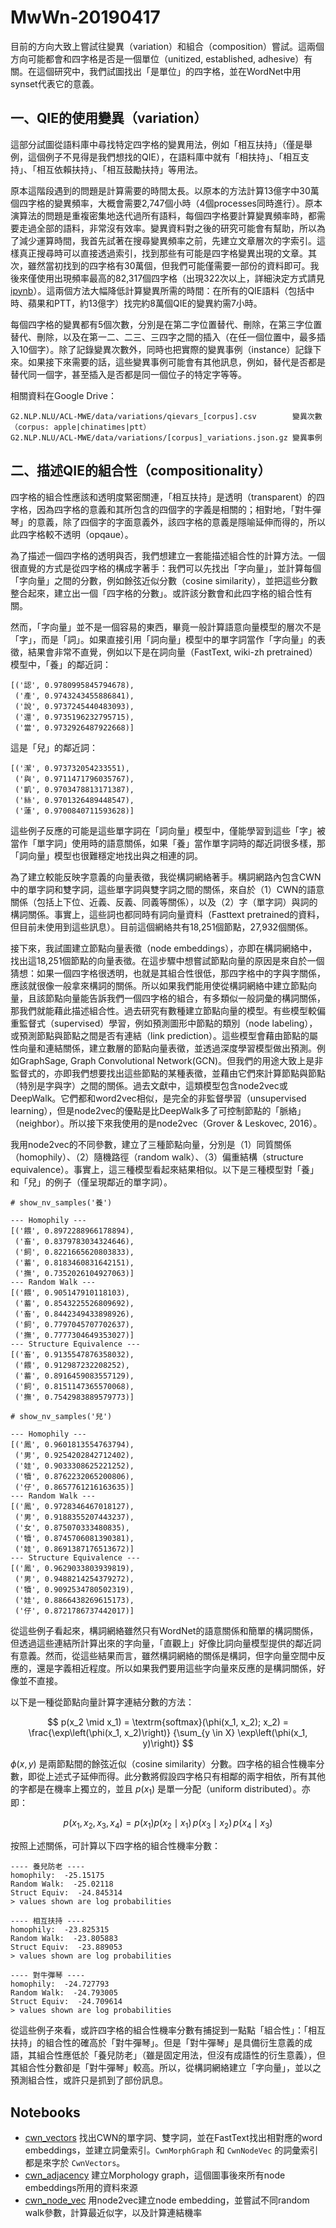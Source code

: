 <script type="text/javascript" async
  src="https://cdnjs.cloudflare.com/ajax/libs/mathjax/2.7.5/MathJax.js?config=TeX-MML-AM_CHTML">
</script>

# MwWn-20190417

目前的方向大致上嘗試往變異（variation）和組合（composition）嘗試。這兩個方向可能都會和四字格是否是一個單位（unitized, established, adhesive）有關。在這個研究中，我們試圖找出「是單位」的四字格，並在WordNet中用synset代表它的意義。

## 一、QIE的使用變異（variation）

這部分試圖從語料庫中尋找特定四字格的變異用法，例如「相互扶持」（僅是舉例，這個例子不見得是我們想找的QIE），在語料庫中就有「相扶持」、「相互支持」、「相互依賴扶持」、「相互鼓勵扶持」等用法。

原本這階段遇到的問題是計算需要的時間太長。以原本的方法計算13億字中30萬個四字格的變異頻率，大概會需要2,747個小時（4個processes同時進行）。原本演算法的問題是重複密集地迭代過所有語料，每個四字格要計算變異頻率時，都需要走過全部的語料，非常沒有效率。變異資料對之後的研究可能會有幫助，所以為了減少運算時間，我首先試著在搜尋變異頻率之前，先建立文章層次的字索引。這樣真正搜尋時可以直接透過索引，找到那些有可能是四字格變異出現的文章。其次，雖然當初找到的四字格有30萬個，但我們可能僅需要一部份的資料即可。我後來僅使用出現頻率最高的82,317個四字格（出現322次以上，詳細決定方式請見[ipynb][select_ngrams]）。這兩個方法大幅降低計算變異所需的時間：在所有的QIE語料（包括中時、蘋果和PTT，約13億字）找完約8萬個QIE的變異約需7小時。

[select_ngrams]: https://github.com/seantyh/MWE2019/blob/master/etc/select_ngrams.ipynb

每個四字格的變異都有5個次數，分別是在第二字位置替代、刪除，在第三字位置替代、刪除，以及在第一二、二三、三四字之間的插入（在任一個位置中，最多插入10個字）。除了記錄變異次數外，同時也把實際的變異事例（instance）記錄下來。如果接下來需要的話，這些變異事例可能會有其他訊息，例如，替代是否都是替代同一個字，甚至插入是否都是同一個位子的特定字等等。

相關資料在Google Drive：

```
G2.NLP.NLU/ACL-MWE/data/variations/qievars_[corpus].csv        變異次數（corpus: apple|chinatimes|ptt）
G2.NLP.NLU/ACL-MWE/data/variations/[corpus]_variations.json.gz 變異事例
```

## 二、描述QIE的組合性（compositionality）

四字格的組合性應該和透明度緊密關連，「相互扶持」是透明（transparent）的四字格，因為四字格的意義和其所包含的四個字的字義是相關的；相對地，「對牛彈琴」的意義，除了四個字的字面意義外，該四字格的意義是隱喻延伸而得的，所以此四字格較不透明（opqaue）。

為了描述一個四字格的透明與否，我們想建立一套能描述組合性的計算方法。一個很直覺的方式是從四字格的構成字著手：我們可以先找出「字向量」，並計算每個「字向量」之間的分數，例如餘弦近似分數（cosine similarity），並把這些分數整合起來，建立出一個「四字格的分數」。或許該分數會和此四字格的組合性有關。

然而，「字向量」並不是一個容易的東西，畢竟一般計算語意向量模型的層次不是「字」，而是「詞」。如果直接引用「詞向量」模型中的單字詞當作「字向量」的表徵，結果會非常不直覺，例如以下是在詞向量（FastText, wiki-zh pretrained）模型中，「養」的鄰近詞：

```
[('認', 0.9780995845794678),
 ('產', 0.9743243455886841),
 ('說', 0.9737245440483093),
 ('還', 0.9735196232795715),
 ('當', 0.9732926487922668)]
```

這是「兒」的鄰近詞：

```
[('潔', 0.973732054233551),
 ('與', 0.9711471796035767),
 ('凱', 0.9703478813171387),
 ('絲', 0.9701326489448547),
 ('蓮', 0.9700840711593628)]
```

這些例子反應的可能是這些單字詞在「詞向量」模型中，僅能學習到這些「字」被當作「單字詞」使用時的語意關係，如果「養」當作單字詞時的鄰近詞很多樣，那「詞向量」模型也很難穩定地找出與之相連的詞。

為了建立較能反映字意義的向量表徵，我從構詞網絡著手。構詞網路內包含CWN中的單字詞和雙字詞，這些單字詞與雙字詞之間的關係，來自於（1）CWN的語意關係（包括上下位、近義、反義、同義等關係），以及（2）字（單字詞）與詞的構詞關係。事實上，這些詞也都同時有詞向量資料（Fasttext pretrained的資料，但目前未使用到這些訊息）。目前這個網絡共有18,251個節點，27,932個關係。

接下來，我試圖建立節點向量表徵（node embeddings），亦即在構詞網絡中，找出這18,251個節點的向量表徵。在這步驟中想嘗試節點向量的原因是來自於一個猜想：如果一個四字格很透明，也就是其組合性很低，那四字格中的字與字關係，應該就很像一般拿來構詞的關係。所以如果我們能用使從構詞網絡中建立節點向量，且該節點向量能告訴我們一個四字格的組合，有多類似一般詞彙的構詞關係，那我們就能藉此描述組合性。過去研究有數種建立節點向量的模型。有些模型較偏重監督式（supervised）學習，例如預測圖形中節點的類別（node labeling），或預測節點與節點之間是否有連結（link prediction）。這些模型會藉由節點的屬性向量和連結關係，建立數層的節點向量表徵，並透過深度學習模型做出預測。例如GraphSage, Graph Convolutional Network(GCN)。但我們的用途大致上是非監督式的，亦即我們想要找出這些節點的某種表徵，並藉由它們來計算節點與節點（特別是字與字）之間的關係。過去文獻中，這類模型包含node2vec或DeepWalk。它們都和word2vec相似，是完全的非監督學習（unsupervised learning），但是node2vec的優點是比DeepWalk多了可控制節點的「脈絡」（neighbor）。所以接下來我使用的是node2vec（Grover & Leskovec, 2016）。

我用node2vec的不同參數，建立了三種節點向量，分別是（1）同質關係（homophily）、（2）隨機路徑（random walk）、（3）偏重結構（structure equivalence）。事實上，這三種模型看起來結果相似。以下是三種模型對「養」和「兒」的例子（僅呈現鄰近的單字詞）。

```
# show_nv_samples('養')

--- Homophily ---
[('餵', 0.8972288966178894),
 ('畜', 0.8379783034324646),
 ('飼', 0.8221665620803833),
 ('蓄', 0.8183460831642151),
 ('撫', 0.7352026104927063)]
--- Random Walk ---
[('餵', 0.905147910118103),
 ('蓄', 0.8543225526809692),
 ('畜', 0.8442349433898926),
 ('飼', 0.7797045707702637),
 ('撫', 0.7777304649353027)]
--- Structure Equivalence ---
[('畜', 0.9135547876358032),
 ('餵', 0.912987232208252),
 ('蓄', 0.8916459083557129),
 ('飼', 0.8151147365570068),
 ('撫', 0.7542983889579773)]
```

```
# show_nv_samples('兒')

--- Homophily ---
[('鳳', 0.9601813554763794),
 ('男', 0.9254202842712402),
 ('娃', 0.9033308625221252),
 ('犢', 0.8762232065200806),
 ('仔', 0.8657761216163635)]
--- Random Walk ---
[('鳳', 0.9728346467018127),
 ('男', 0.9188355207443237),
 ('女', 0.875070333480835),
 ('犢', 0.8745706081390381),
 ('娃', 0.8691387176513672)]
--- Structure Equivalence ---
[('鳳', 0.9629033803939819),
 ('男', 0.9488214254379272),
 ('犢', 0.9092534780502319),
 ('娃', 0.8866438269615173),
 ('仔', 0.8721786737442017)]
```

從這些例子看起來，構詞網絡雖然只有WordNet的語意關係和簡單的構詞關係，但透過這些連結所計算出來的字向量，「直觀上」好像比詞向量模型提供的鄰近詞有意義。然而，從這些結果而言，雖然構詞網絡的關係是構詞，但字向量空間中反應的，還是字義相近程度。所以如果我們要用這些字向量來反應的是構詞關係，好像並不直接。

以下是一種從節點向量計算字連結分數的方法：

$$
p(x_2 \mid x_1) = \textrm{softmax}(\phi(x_1, x_2); x_2) =
    \frac{\exp\left(\phi(x_1, x_2)\right)}
    {\sum_{y \in X} \exp\left(\phi(x_1, y)\right)}
$$

$\phi(x, y)$ 是兩節點間的餘弦近似（cosine similarity）分數。四字格的組合性機率分數，即從上述式子延伸而得。此分數將假設四字格只有相鄰的兩字相依，所有其他的字都是在機率上獨立的，並且 $p(x_1)$ 是單一分配（uniform distributed）。亦即：

$$
p(x_1, x_2, x_3, x_4) = p(x_1) p(x_2 \mid x_1)\,p(x_3 \mid x_2)\,p(x_4 \mid x_3)
$$

按照上述關係，可計算以下四字格的組合性機率分數：

```
---- 養兒防老 ----
homophily:  -25.15175
Random Walk:  -25.02118
Struct Equiv:  -24.845314
> values shown are log probabilities
```

```
---- 相互扶持 ----
homophily:  -23.825315
Random Walk:  -23.805883
Struct Equiv:  -23.889053
> values shown are log probabilities
```

```
---- 對牛彈琴 ----
homophily:  -24.727793
Random Walk:  -24.793005
Struct Equiv:  -24.709614
> values shown are log probabilities
```

從這些例子來看，或許四字格的組合性機率分數有捕捉到一點點「組合性」：「相互扶持」的組合性的確高於「對牛彈琴」。但是「對牛彈琴」是具備衍生意義的成語，其組合性應低於「養兒防老」（雖是固定用法，但沒有成語性的衍生意義），但其組合性分數卻是「對牛彈琴」較高。所以，從構詞網絡建立「字向量」，並以之預測組合性，或許只是抓到了部份訊息。

## Notebooks

- [cwn_vectors](https://github.com/seantyh/MWE2019/blob/master/etc/cwn_vectors.ipynb)
  找出CWN的單字詞、雙字詞，並在FastText找出相對應的word embeddings，並建立詞彙索引。`CwnMorphGraph` 和 `CwnNodeVec` 的詞彙索引都是來字於 `CwnVectors`。
- [cwn_adjacency](https://github.com/seantyh/MWE2019/blob/master/etc/cwn_adjacency.ipynb)
  建立Morphology graph，這個圖事後來所有node embeddings所用的資料來源
- [cwn_node_vec](https://github.com/seantyh/MWE2019/blob/master/etc/cwn_node_vec.ipynb)
  用node2vec建立node embedding，並嘗試不同random walk參數，計算最近似字，以及計算連結機率
